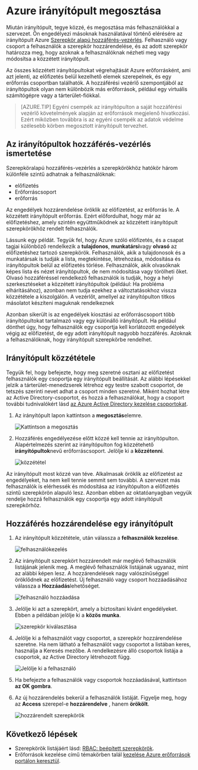<properties
   pageTitle="Azure portál irányítópult access |} Microsoft Azure"
   description="A cikk ismerteti, hogyan oszthat meg az access egy irányítópult az Azure-portálon."
   services="azure-portal"
   documentationCenter=""
   authors="tfitzmac"
   manager="timlt"
   editor="tysonn"/>

<tags
   ms.service="multiple"
   ms.devlang="NA"
   ms.topic="article"
   ms.tgt_pltfrm="NA"
   ms.workload="na"
   ms.date="08/01/2016"
   ms.author="tomfitz"/>

# <a name="sharing-azure-dashboards"></a>Azure irányítópult megosztása

Miután irányítópult, tegye közzé, és megosztása más felhasználókkal a szervezet. Ön engedélyezi másoknak használatával történő elérésére az irányítópult Azure [Szerepkör alapú hozzáférés-vezérlés](../active-directory/role-based-access-control-configure.md). Felhasználó vagy csoport a felhasználók a szerepkör hozzárendelése, és az adott szerepkör határozza meg, hogy azoknak a felhasználóknak nézheti meg vagy módosítsa a közzétett irányítópult. 

Az összes közzétett irányítópultokat végrehajtását Azure erőforrásként, ami azt jelenti, az előfizetés belül kezelhető elemek szerepelnek, és egy erőforrás csoportban találhatók.  A hozzáférési vezérlő szempontjából az irányítópultok olyan nem különbözik más erőforrások, például egy virtuális számítógépre vagy a tárterület-fiókkal.

> [AZURE.TIP] Egyéni csempék az irányítópulton a saját hozzáférési vezérlő követelmények alapján az erőforrások megjelenő hivatkozási.  Ezért miközben továbbra is az egyéni csempék az adatok védelme szélesebb körben megosztott irányítópult tervezhet.

## <a name="understanding-access-control-for-dashboards"></a>Az irányítópultok hozzáférés-vezérlés ismertetése

Szerepköralapú hozzáférés-vezérlés a szerepkörökhöz hatókör három különféle szintű adhatnak a felhasználóknak:

- előfizetés
- Erőforráscsoport
- erőforrás

Az engedélyek hozzárendelése öröklik az előfizetést, az erőforrás le. A közzétett irányítópult erőforrás. Ezért előfordulhat, hogy már az előfizetéshez, amely szintén együttműködnek az közzétett irányítópult szerepkörökhöz rendelt felhasználók. 

Lássunk egy példát.  Tegyük fel, hogy Azure szóló előfizetés, és a csapat tagjai különböző rendelkezik a **tulajdonos**, **munkatársi**vagy **olvasó** az előfizetéshez tartozó szerepkörök. Felhasználók, akik a tulajdonosok és a munkatársak is tudják a lista, megtekintése, létrehozása, módosítása és irányítópultok belül az előfizetés törlése.  Felhasználók, akik olvasóknak képes lista és nézet irányítópultok, de nem módosítása vagy törölheti őket.  Olvasó hozzáféréssel rendelkező felhasználók is tudják, hogy a helyi szerkesztéseket a közzétett irányítópultok (például: Ha probléma elhárításához), azonban nem tudja ezekhez a változtatásokhoz vissza közzététele a kiszolgálón.  A vezérlőt, amellyel az irányítópulton titkos másolatot készíteni maguknak rendelkeznek

Azonban sikerült is az engedélyek kiosztási az erőforráscsoport több irányítópultokat tartalmazó vagy egy különálló irányítópult. Ha például dönthet úgy, hogy felhasználók egy csoportja kell korlátozott engedélyek végig az előfizetést, de egy adott irányítópult nagyobb hozzáférés. Azoknak a felhasználóknak, hogy irányítópult szerepkörbe rendelhet. 

## <a name="publish-dashboard"></a>Irányítópult közzététele

Tegyük fel, hogy befejezte, hogy meg szeretné osztani az előfizetést felhasználók egy csoportja egy irányítópult beállítását. Az alábbi lépésekkel jelzik a tárterület-menedzserek létrehoz egy testre szabott csoportot, de tetszés szerinti nevet adhat a csoport minden szeretné. Miként hozhat létre az Active Directory-csoportot, és hozzá a felhasználókat, hogy a csoport további tudnivalókért lásd [az Azure Active Directory kezelése csoportokat](../active-directory/active-directory-accessmanagement-manage-groups.md).

1. Az irányítópult lapon kattintson a **megosztás**elemre.

     ![Kattintson a megosztás](./media/azure-portal-dashboard-share-access/select-share.png)

2. Hozzáférés engedélyezése előtt közzé kell tennie az irányítópulton. Alapértelmezés szerint az irányítópulton fog közzétehető **irányítópultok**nevű erőforráscsoport. Jelölje ki a **közzétenni**.

     ![közzététel](./media/azure-portal-dashboard-share-access/publish.png)

Az irányítópult most közzé van téve. Alkalmasak öröklik az előfizetést az engedélyeket, ha nem kell tennie semmit sem további. A szervezet más felhasználók is elérhessék és módosítása az irányítópulton a előfizetés szintű szerepkörön alapuló lesz. Azonban ebben az oktatóanyagban vegyük rendelje hozzá felhasználók egy csoportja egy adott irányítópult szerepkörhöz.

## <a name="assign-access-to-a-dashboard"></a>Hozzáférés hozzárendelése egy irányítópult

1. Az irányítópult közzététele, után válassza a **felhasználók kezelése**.

     ![felhasználókezelés](./media/azure-portal-dashboard-share-access/manage-users.png)

2. Az irányítópult szerepkört hozzárendelt már meglévő felhasználók listájának jelenik meg. A meglévő felhasználók listájának ugyanaz, mint az alábbi képen lesz. A hozzárendelések nagy valószínűséggel öröklődnek az előfizetést. Új felhasználó vagy csoport hozzáadásához válassza a **Hozzáadás**lehetőséget.

     ![felhasználó hozzáadása](./media/azure-portal-dashboard-share-access/existing-users.png)

3. Jelölje ki azt a szerepkört, amely a biztosítani kívánt engedélyeket. Ebben a példában jelölje ki a **közös munka**.

     ![szerepkör kiválasztása](./media/azure-portal-dashboard-share-access/select-role.png)

4. Jelölje ki a felhasználót vagy csoportot, a szerepkör hozzárendelése szeretne. Ha nem látható a felhasználót vagy csoportot a listában keres, használja a Keresés mezőbe. A rendelkezésre álló csoportok listája a csoportok, az Active Directory létrehozott függ.

     ![Jelölje ki a felhasználó](./media/azure-portal-dashboard-share-access/select-user.png) 

5. Ha befejezte a felhasználók vagy csoportok hozzáadásával, kattintson **az OK gombra**. 

6. Az új hozzárendelés bekerül a felhasználók listáját. Figyelje meg, hogy az **Access** szerepel-e **hozzárendelve** , hanem **örökölt**.

     ![hozzárendelt szerepkörök](./media/azure-portal-dashboard-share-access/assigned-roles.png)

## <a name="next-steps"></a>Következő lépések

- Szerepkörök listájáért lásd: [RBAC: beépített szerepkörök](../active-directory/role-based-access-built-in-roles.md).
- Erőforrások kezelése című témakörben talál [kezelése Azure erőforrások portálon keresztül](resource-group-portal.md).